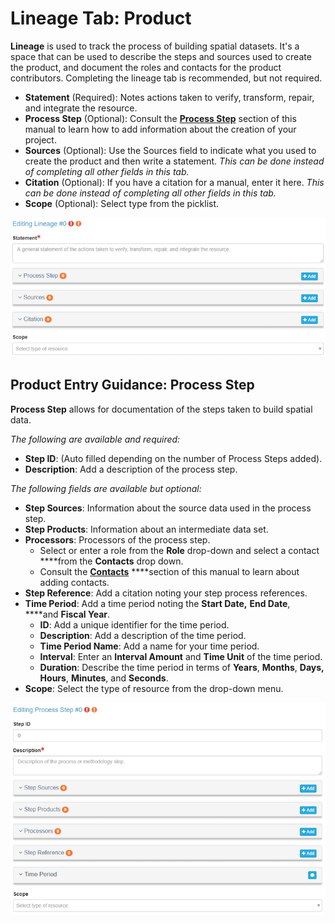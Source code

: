 # Lineage Tab: Product

**Lineage** is used to track the process of building spatial datasets. It's a space that can be used to describe the steps and sources used to create the product, and document the roles and contacts for the product contributors. Completing the lineage tab is recommended, but not required.

* **Statement** \(Required\): Notes actions taken to verify, transform, repair, and integrate the resource.
* **Process Step** \(Optional\): Consult the [**Process Step**](https://github.com/tpatterson1996/lcc-metadata-manual/tree/287090b07635d0e76a714278ce1f6c4aac3594cc/product-entry-guidance/lineage/process-step.md) section of this manual to learn how to add information about the creation of your project.
* **Sources** \(Optional\): Use the Sources field to indicate what you used to create the product and then write a statement. _This can be done instead of completing all other fields in this tab._ 
* **Citation** \(Optional\): If you have a citation for a manual, enter it here. _This can be done instead of completing all other fields in this tab._ 
* **Scope** \(Optional\): Select type from the picklist. 

![](../.gitbook/assets/lineage_window.png)

## Product Entry Guidance: Process Step

**Process Step** allows for documentation of the steps taken to build spatial data.

_The following are available and required:_

* **Step ID**: \(Auto filled depending on the number of Process Steps added\).
* **Description**: Add a description of the process step.

_The following fields are available but optional:_

* **Step Sources**: Information about the source data used in the process step.
* **Step Products**: Information about an intermediate data set.
* **Processors**: Processors of the process step.
  * Select or enter a role from the **Role** drop-down and select a contact ****from the **Contacts** drop down.
  * Consult the [**Contacts**](../contacts/) ****section of this manual to learn about adding contacts.
* **Step Reference**: Add a citation noting your step process references.
* **Time Period**: Add a time period noting the **Start Date,** **End Date**, ****and **Fiscal Year**.
  * **ID**: Add a unique identifier for the time period.
  * **Description**: Add a description of the time period.
  * **Time Period Name**: Add a name for your time period.
  * **Interval**: Enter an **Interval Amount** and **Time Unit** of the time period.
  * **Duration**: Describe the time period in terms of **Years**, **Months**, **Days, Hours**, **Minutes**, and **Seconds**.
* **Scope**: Select the type of resource from the drop-down menu.

![](../.gitbook/assets/process_step_window.png)

